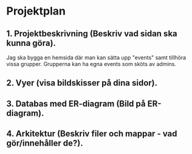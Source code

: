 # Projektplan

## 1. Projektbeskrivning (Beskriv vad sidan ska kunna göra).
Jag ska bygga en hemsida där man kan sätta upp "events" samt tillhöra vissa grupper. Grupperna kan ha egna events som sköts av admins.
## 2. Vyer (visa bildskisser på dina sidor).
## 3. Databas med ER-diagram (Bild på ER-diagram).
## 4. Arkitektur (Beskriv filer och mappar - vad gör/innehåller de?).


